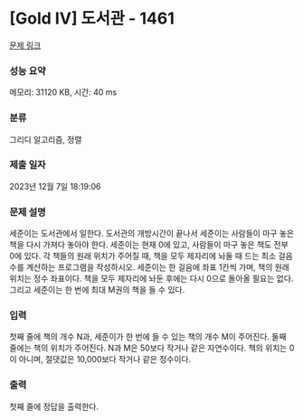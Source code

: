 # [Gold IV] 도서관 - 1461 

[문제 링크](https://www.acmicpc.net/problem/1461) 

### 성능 요약

메모리: 31120 KB, 시간: 40 ms

### 분류

그리디 알고리즘, 정렬

### 제출 일자

2023년 12월 7일 18:19:06

### 문제 설명

<p>세준이는 도서관에서 일한다. 도서관의 개방시간이 끝나서 세준이는 사람들이 마구 놓은 책을 다시 가져다 놓아야 한다. 세준이는 현재 0에 있고, 사람들이 마구 놓은 책도 전부 0에 있다. 각 책들의 원래 위치가 주어질 때, 책을 모두 제자리에 놔둘 때 드는 최소 걸음 수를 계산하는 프로그램을 작성하시오. 세준이는 한 걸음에 좌표 1칸씩 가며, 책의 원래 위치는 정수 좌표이다. 책을 모두 제자리에 놔둔 후에는 다시 0으로 돌아올 필요는 없다. 그리고 세준이는 한 번에 최대 M권의 책을 들 수 있다.</p>

### 입력 

 <p>첫째 줄에 책의 개수 N과, 세준이가 한 번에 들 수 있는 책의 개수 M이 주어진다. 둘째 줄에는 책의 위치가 주어진다. N과 M은 50보다 작거나 같은 자연수이다. 책의 위치는 0이 아니며, 절댓값은 10,000보다 작거나 같은 정수이다.</p>

### 출력 

 <p>첫째 줄에 정답을 출력한다.</p>

